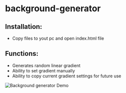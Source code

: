 # background-generator

## Installation:

* Copy files to yout pc and open index.html file

## Functions:

* Generates random linear gradient
* Ability to set gradient manually
* Ability to copy current gradient settings for future use

![Background generator Demo](demo/background-generator.gif)
